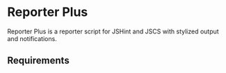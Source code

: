 # Reporter Plus

Reporter Plus is a reporter script for JSHint and JSCS with stylized output and notifications.

## Requirements
